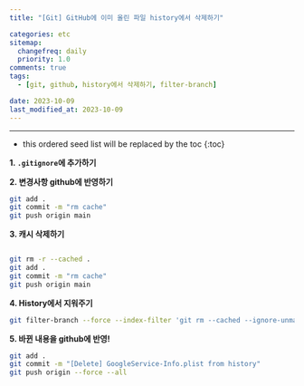 ```yaml
---
title: "[Git] GitHub에 이미 올린 파일 history에서 삭제하기"

categories: etc
sitemap:
  changefreq: daily
  priority: 1.0
comments: true
tags:
  - [git, github, history에서 삭제하기, filter-branch]

date: 2023-10-09
last_modified_at: 2023-10-09
---
```


---

<!-- prettier-ignore -->
* this ordered seed list will be replaced by the toc 
{:toc}

**1. `.gitignore`에 추가하기**

**2. 변경사항 github에 반영하기**

```bash
git add .
git commit -m "rm cache"
git push origin main
```

**3. 캐시 삭제하기**

```bash

git rm -r --cached .
git add .
git commit -m "rm cache"
git push origin main
```

**4. History에서 지워주기**

```bash
git filter-branch --force --index-filter 'git rm --cached --ignore-unmatch 경로/경로/파일명.확장자' --prune-empty --tag-name-filter cat -- --all
```

**5. 바뀐 내용을 github에 반영!**

```bash
git add .
git commit -m "[Delete] GoogleService-Info.plist from history"
git push origin --force --all
```
